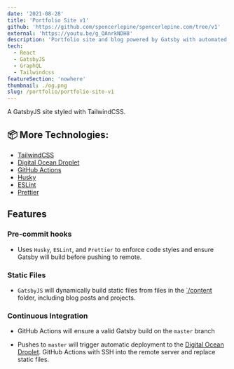```yaml
---
date: '2021-08-28'
title: 'Portfolio Site v1'
github: 'https://github.com/spencerlepine/spencerlepine.com/tree/v1'
external: 'https://youtu.be/g_OAnrkNDH8'
description: 'Portfolio site and blog powered by Gatsby with automated deployment'
tech:
  - React
  - GatsbyJS
  - GraphQL
  - Tailwindcss
featureSection: 'nowhere'
thumbnail: ./og.png
slug: /portfolio/portfolio-site-v1
---
```


A GatsbyJS site styled with TailwindCSS.

## 📦 More Technologies:

- [TailwindCSS](https://tailwindcss.com/)
- [Digital Ocean Droplet](https://www.digitalocean.com/products/droplets/)
- [GitHub Actions](https://github.com/features/actions)
- [Husky](https://typicode.github.io/husky/)
- [ESLint](https://eslint.org/)
- [Prettier](https://prettier.io/)

## Features
### Pre-commit hooks
- Uses `Husky`, `ESLint`, and `Prettier` to enforce code styles and ensure Gatsby will build before pushing to remote.
### Static Files
- `GatsbyJS` will dynamically build static files from files in the [`/content](./content) folder, including blog posts and projects.

### Continuous Integration
- GitHub Actions will ensure a valid Gatsby build on the `master` branch

- Pushes to `master` will trigger automatic deployment to the [Digital Ocean Droplet](https://www.digitalocean.com/products/droplets/). GitHub Actions with SSH into the remote server and replace static files.

